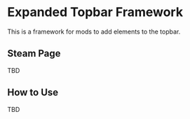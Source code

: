 # Expanded Topbar Framework
This is a framework for mods to add elements to the topbar.

## Steam Page
TBD

## How to Use
TBD